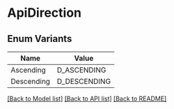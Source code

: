 # ApiDirection

## Enum Variants

| Name | Value |
|---- | -----|
| Ascending | D_ASCENDING |
| Descending | D_DESCENDING |


[[Back to Model list]](../README.md#documentation-for-models) [[Back to API list]](../README.md#documentation-for-api-endpoints) [[Back to README]](../README.md)


